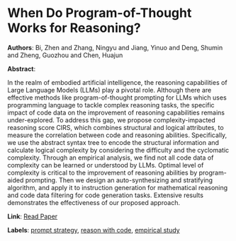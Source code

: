 # When Do Program-of-Thought Works for Reasoning?

**Authors**: Bi, Zhen and Zhang, Ningyu and Jiang, Yinuo and Deng, Shumin and Zheng, Guozhou and Chen, Huajun

**Abstract**:

In the realm of embodied artificial intelligence, the reasoning capabilities of Large Language Models (LLMs) play a pivotal role. Although there are effective methods like program-of-thought prompting for LLMs which uses programming language to tackle complex reasoning tasks, the specific impact of code data on the improvement of reasoning capabilities remains under-explored. To address this gap, we propose complexity-impacted reasoning score CIRS, which combines structural and logical attributes, to measure the correlation between code and reasoning abilities. Specifically, we use the abstract syntax tree to encode the structural information and calculate logical complexity by considering the difficulty and the cyclomatic complexity. Through an empirical analysis, we find not all code data of complexity can be learned or understood by LLMs. Optimal level of complexity is critical to the improvement of reasoning abilities by program-aided prompting. Then we design an auto-synthesizing and stratifying algorithm, and apply it to instruction generation for mathematical reasoning and code data filtering for code generation tasks. Extensive results demonstrates the effectiveness of our proposed approach.

**Link**: [Read Paper](https://arxiv.org/pdf/2308.15452)

**Labels**: [prompt strategy](../../labels/prompt_strategy.md), [reason with code](../../labels/reason_with_code.md), [empirical study](../../labels/empirical_study.md)
